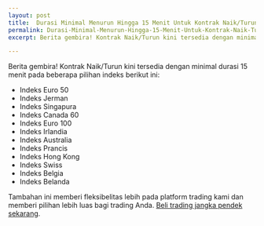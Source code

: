 ```yaml
---
layout: post
title:  Durasi Minimal Menurun Hingga 15 Menit Untuk Kontrak Naik/Turun Pada Indeks
permalink: Durasi-Minimal-Menurun-Hingga-15-Menit-Untuk-Kontrak-Naik-Turun-Pada-Indeks
excerpt: Berita gembira! Kontrak Naik/Turun kini tersedia dengan minimal durasi 15 menit pada beberapa pilihan indeks berikut ini

---
```


Berita gembira! Kontrak Naik/Turun kini tersedia dengan minimal durasi 15 menit pada beberapa pilihan indeks berikut ini:

* Indeks Euro 50 
* Indeks Jerman 
* Indeks Singapura 
* Indeks Canada 60
* Indeks Euro 100 
* Indeks Irlandia 
* Indeks Australia 
* Indeks Prancis 
* Indeks Hong Kong 
* Indeks Swiss 
* Indeks Belgia 
* Indeks Belanda

Tambahan ini memberi fleksibelitas lebih pada platform trading kami dan memberi pilihan lebih luas bagi trading Anda. [Beli trading jangka pendek sekarang](https://www.binary.com/c/trade.cgi?market=indices&time=15m&form_name=risefall&expiry_type=duration&amount_type=payout&H=S0P&currency=USD&underlying_symbol=SX5E&amount=100&date_start=now&type=FLASHU&l=ID&utm_medium=social&utm_source=blog&utm_content=whatsnew).



